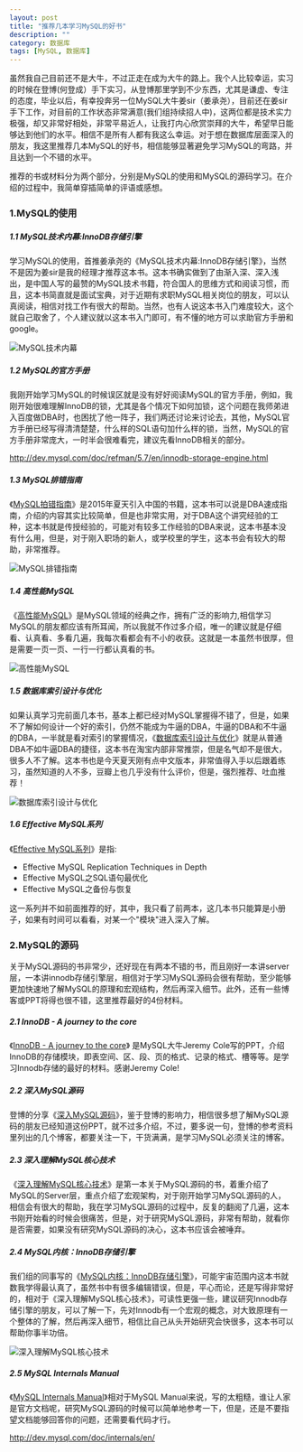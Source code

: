 ```yaml
---
layout: post
title: "推荐几本学习MySQL的好书"
description: ""
category: 数据库
tags: [MySQL, 数据库]
---
```


虽然我自己目前还不是大牛，不过正走在成为大牛的路上。我个人比较幸运，实习的时候在登博(何登成）手下实习，从登博那里学到不少东西，尤其是谦虚、专注的态度，毕业以后，有幸投奔另一位MySQL大牛姜sir（姜承尧），目前还在姜sir手下工作，对目前的工作状态非常满意(我们组持续招人中)，这两位都是技术实力极强，却又非常好相处，非常平易近人，让我打内心欣赏崇拜的大牛，希望早日能够达到他们的水平。相信不是所有人都有我这么幸运。对于想在数据库层面深入的朋友，我这里推荐几本MySQL的好书，相信能够显著避免学习MySQL的弯路，并且达到一个不错的水平。

推荐的书或材料分为两个部分，分别是MySQL的使用和MySQL的源码学习。在介绍的过程中，我简单穿插简单的评语或感想。

### 1.MySQL的使用

##### 1.1 MySQL技术内幕:InnoDB存储引擎

学习MySQL的使用，首推姜承尧的《MySQL技术内幕:InnoDB存储引擎》，当然不是因为姜sir是我的经理才推荐这本书。这本书确实做到了由渐入深、深入浅出，是中国人写的最赞的MySQL技术书籍，符合国人的思维方式和阅读习惯，而且，这本书简直就是面试宝典，对于近期有求职MySQL相关岗位的朋友，可以认真阅读，相信对找工作有很大的帮助。当然，也有人说这本书入门难度较大，这个就自己取舍了，个人建议就以这本书入门即可，有不懂的地方可以求助官方手册和google。

![MySQL技术内幕](http://img4.douban.com/lpic/s4549797.jpg)

##### 1.2 MySQL的官方手册

我刚开始学习MySQL的时候误区就是没有好好阅读MySQL的官方手册，例如，我刚开始很难理解InnoDB的锁，尤其是各个情况下如何加锁，这个问题在我师弟进入百度做DBA时，也困扰了他一阵子，我们两还讨论来讨论去，其他，MySQL官方手册已经写得清清楚楚，什么样的SQL语句加什么样的锁，当然，MySQL的官方手册非常庞大，一时半会很难看完，建议先看InnoDB相关的部分。

<http://dev.mysql.com/doc/refman/5.7/en/innodb-storage-engine.html>

##### 1.3 MySQL排错指南

《[MySQL拍错指南][1]》是2015年夏天引入中国的书籍，这本书可以说是DBA速成指南，介绍的内容其实比较简单，但是也非常实用，对于DBA这个讲究经验的工种，这本书就是传授经验的，可能对有较多工作经验的DBA来说，这本书基本没有什么用，但是，对于刚入职场的新人，或学校里的学生，这本书会有较大的帮助，非常推荐。

![MySQL排错指南](http://img3.douban.com/lpic/s28294841.jpg)

##### 1.4 高性能MySQL

《[高性能MySQL][2]》是MySQL领域的经典之作，拥有广泛的影响力,相信学习MySQL的朋友都应该有所耳闻，所以我就不作过多介绍，唯一的建议就是仔细看、认真看、多看几遍，我每次看都会有不小的收获。这就是一本虽然书很厚，但是需要一页一页、一行一行都认真看的书。

![高性能MySQL](http://img4.douban.com/lpic/s27783358.jpg)

##### 1.5 数据库索引设计与优化

如果认真学习完前面几本书，基本上都已经对MySQL掌握得不错了，但是，如果不了解如何设计一个好的索引，仍然不能成为牛逼的DBA，牛逼的DBA和不牛逼的DBA，一半就是看对索引的掌握情况，《[数据库索引设计与优化][3]》就是从普通DBA不如牛逼DBA的捷径，这本书在淘宝内部非常推崇，但是名气却不是很大，很多人不了解。这本书也是今天夏天刚有点中文版本，非常值得入手以后跟着练习，虽然知道的人不多，豆瓣上也几乎没有什么评价，但是，强烈推荐、吐血推荐！

![数据库索引设计与优化](http://img3.douban.com/lpic/s28104652.jpg)

##### 1.6 Effective MySQL系列

《[Effective MySQL系列][4]》是指:
* Effective MySQL Replication Techniques in Depth
* Effective MySQL之SQL语句最优化
* Effective MySQL之备份与恢复

这一系列并不如前面推荐的好，其中，我只看了前两本，这几本书只能算是小册子，如果有时间可以看看，对某一个"模块"进入深入了解。

### 2.MySQL的源码

关于MySQL源码的书非常少，还好现在有两本不错的书，而且刚好一本讲server层，一本讲innodb存储引擎层，相信对于学习MySQL源码会很有帮助，至少能够更加快速地了解MySQL的原理和宏观结构，然后再深入细节。此外，还有一些博客或PPT将得也很不错，这里推荐最好的4份材料。

##### 2.1 InnoDB - A journey to the core

《[InnoDB - A journey to the core][5]》 是MySQL大牛Jeremy Cole写的PPT，介绍InnoDB的存储模块，即表空间、区、段、页的格式、记录的格式、槽等等。是学习Innodb存储的最好的材料。感谢Jeremy Cole!

##### 2.2 深入MySQL源码

登博的分享《[深入MySQL源码][6]》，鉴于登博的影响力，相信很多想了解MySQL源码的朋友已经知道这份PPT，就不过多介绍，不过，要多说一句，登博的参考资料里列出的几个博客，都要关注一下，干货满满，是学习MySQL必须关注的博客。

##### 2.3 深入理解MySQL核心技术

《[深入理解MySQL核心技术][7]》是第一本关于MySQL源码的书，着重介绍了MySQL的Server层，重点介绍了宏观架构，对于刚开始学习MySQL源码的人，相信会有很大的帮助，我在学习MySQL源码的过程中，反复的翻阅了几遍，这本书刚开始看的时候会很痛苦，但是，对于研究MySQL源码，非常有帮助，就看你是否需要，如果没有研究MySQL源码的决心，这本书应该会被唾弃。

##### 2.4 MySQL内核：InnoDB存储引擎

我们组的同事写的《[MySQL内核：InnoDB存储引擎][8]》，可能宇宙范围内这本书就数我学得最认真了，虽然书中有很多编辑错误，但是，平心而论，还是写得非常好的，相对于《深入理解MySQL核心技术》，可读性更强一些，建议研究Innodb存储引擎的朋友，可以了解一下，先对Innodb有一个宏观的概念，对大致原理有一个整体的了解，然后再深入细节，相信比自己从头开始研究会快很多，这本书可以帮助你事半功倍。

![深入理解MySQL核心技术](http://img3.doubanio.com/lpic/s6073229.jpg)

##### 2.5 MySQL Internals Manual

《[MySQL Internals Manual][9]》相对于MySQL Manual来说，写的太粗糙，谁让人家是官方文档呢，研究MySQL源码的时候可以简单地参考一下，但是，还是不要指望文档能够回答你的问题，还需要看代码才行。

<http://dev.mysql.com/doc/internals/en/>


[1]: http://book.douban.com/subject/26591051/
[2]: http://book.douban.com/subject/23008813/
[3]: http://book.douban.com/subject/26419771/
[4]: http://book.douban.com/subject/11653424/
[5]: https://www.percona.com/live/mysql-conference-2013/sites/default/files/slides/InnoDB%20-%20A%20journey%20to%20the%20core%20-%20PLMCE%202013.pdf
[6]: http://hotpu-meeting.b0.upaiyun.com/2014dtcc/post_pdf/hedengcheng.pdf
[7]: http://book.douban.com/subject/4022870/
[8]: http://img4.douban.com/lpic/s27266366.jpg
[9]: http://dev.mysql.com/doc/internals/en/

